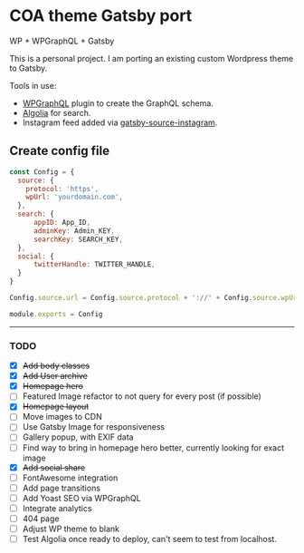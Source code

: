 # COA theme Gatsby port
WP + WPGraphQL + Gatsby

This is a personal project. I am porting an existing custom Wordpress theme to Gatsby.

Tools in use:
- [WPGraphQL](https://wpgraphql.com) plugin to create the GraphQL schema.
- [Algolia](https://www.algolia.com/) for search.
- Instagram feed added via [gatsby-source-instagram](https://www.gatsbyjs.org/packages/gatsby-source-instagram/).

## Create config file
```javascript
const Config = {
  source: {
    protocol: 'https',
    wpUrl: 'yourdomain.com',
  },
  search: {
      appID: App_ID,
      adminKey: Admin_KEY,
      searchKey: SEARCH_KEY,
  },
  social: {
      twitterHandle: TWITTER_HANDLE,
  }
}

Config.source.url = Config.source.protocol + '://' + Config.source.wpUrl;

module.exports = Config
```

---
### TODO
- [x] ~~Add body classes~~
- [x] ~~Add User archive~~
- [x] ~~Homepage hero~~
- [ ] Featured Image refactor to not query for every post (if possible)
- [x] ~~Homepage layout~~
- [ ] Move images to CDN
- [ ] Use Gatsby Image for responsiveness
- [ ] Gallery popup, with EXIF data
- [ ] Find way to bring in homepage hero better, currently looking for exact image
- [x] ~~Add social share~~
- [ ] FontAwesome integration
- [ ] Add page transitions
- [ ] Add Yoast SEO via WPGraphQL
- [ ] Integrate analytics
- [ ] 404 page
- [ ] Adjust WP theme to blank
- [ ] Test Algolia once ready to deploy, can't seem to test from localhost.
